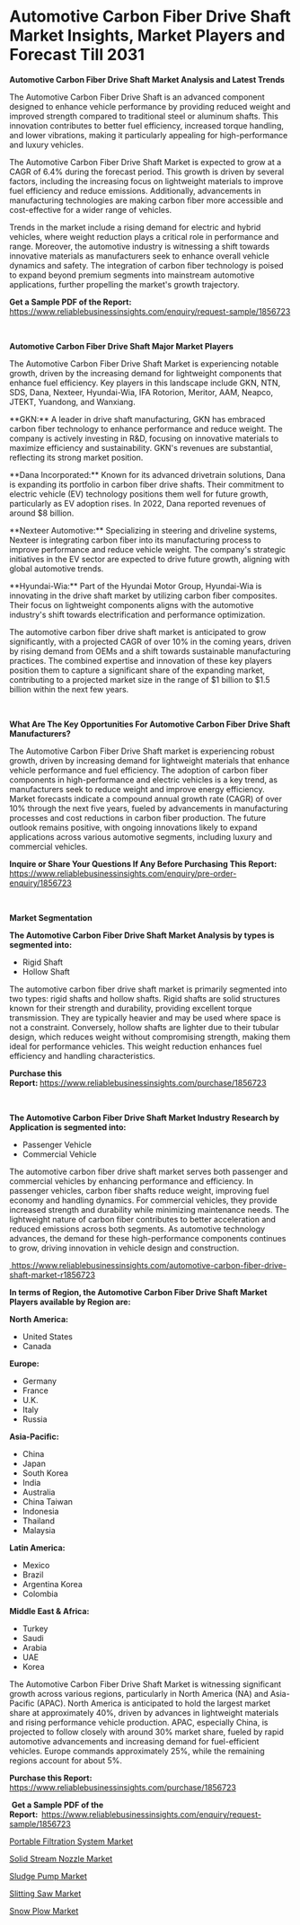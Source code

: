 <p><h1>Automotive Carbon Fiber Drive Shaft Market Insights, Market Players and Forecast Till 2031</h1></p><p><strong>Automotive Carbon Fiber Drive Shaft Market Analysis and Latest Trends</strong></p>
<p><p>The Automotive Carbon Fiber Drive Shaft is an advanced component designed to enhance vehicle performance by providing reduced weight and improved strength compared to traditional steel or aluminum shafts. This innovation contributes to better fuel efficiency, increased torque handling, and lower vibrations, making it particularly appealing for high-performance and luxury vehicles.</p><p>The Automotive Carbon Fiber Drive Shaft Market is expected to grow at a CAGR of 6.4% during the forecast period. This growth is driven by several factors, including the increasing focus on lightweight materials to improve fuel efficiency and reduce emissions. Additionally, advancements in manufacturing technologies are making carbon fiber more accessible and cost-effective for a wider range of vehicles. </p><p>Trends in the market include a rising demand for electric and hybrid vehicles, where weight reduction plays a critical role in performance and range. Moreover, the automotive industry is witnessing a shift towards innovative materials as manufacturers seek to enhance overall vehicle dynamics and safety. The integration of carbon fiber technology is poised to expand beyond premium segments into mainstream automotive applications, further propelling the market's growth trajectory.</p></p>
<p><strong>Get a Sample PDF of the Report:&nbsp;</strong> <a href="https://www.reliablebusinessinsights.com/enquiry/request-sample/1856723?utm_campaign=1686&utm_medium=2&utm_source=Github&utm_content=ia&utm_term=20102024&utm_id=automotive-carbon-fiber-drive-shaft">https://www.reliablebusinessinsights.com/enquiry/request-sample/1856723</a></p>
<p>&nbsp;</p>
<p><strong>Automotive Carbon Fiber Drive Shaft Major Market Players</strong></p>
<p><p>The Automotive Carbon Fiber Drive Shaft Market is experiencing notable growth, driven by the increasing demand for lightweight components that enhance fuel efficiency. Key players in this landscape include GKN, NTN, SDS, Dana, Nexteer, Hyundai-Wia, IFA Rotorion, Meritor, AAM, Neapco, JTEKT, Yuandong, and Wanxiang.</p><p>**GKN:** A leader in drive shaft manufacturing, GKN has embraced carbon fiber technology to enhance performance and reduce weight. The company is actively investing in R&D, focusing on innovative materials to maximize efficiency and sustainability. GKN's revenues are substantial, reflecting its strong market position.</p><p>**Dana Incorporated:** Known for its advanced drivetrain solutions, Dana is expanding its portfolio in carbon fiber drive shafts. Their commitment to electric vehicle (EV) technology positions them well for future growth, particularly as EV adoption rises. In 2022, Dana reported revenues of around $8 billion.</p><p>**Nexteer Automotive:** Specializing in steering and driveline systems, Nexteer is integrating carbon fiber into its manufacturing process to improve performance and reduce vehicle weight. The company's strategic initiatives in the EV sector are expected to drive future growth, aligning with global automotive trends.</p><p>**Hyundai-Wia:** Part of the Hyundai Motor Group, Hyundai-Wia is innovating in the drive shaft market by utilizing carbon fiber composites. Their focus on lightweight components aligns with the automotive industry's shift towards electrification and performance optimization.</p><p>The automotive carbon fiber drive shaft market is anticipated to grow significantly, with a projected CAGR of over 10% in the coming years, driven by rising demand from OEMs and a shift towards sustainable manufacturing practices. The combined expertise and innovation of these key players position them to capture a significant share of the expanding market, contributing to a projected market size in the range of $1 billion to $1.5 billion within the next few years.</p></p>
<p>&nbsp;</p>
<p><strong>What Are The Key Opportunities For Automotive Carbon Fiber Drive Shaft Manufacturers?</strong></p>
<p><p>The Automotive Carbon Fiber Drive Shaft market is experiencing robust growth, driven by increasing demand for lightweight materials that enhance vehicle performance and fuel efficiency. The adoption of carbon fiber components in high-performance and electric vehicles is a key trend, as manufacturers seek to reduce weight and improve energy efficiency. Market forecasts indicate a compound annual growth rate (CAGR) of over 10% through the next five years, fueled by advancements in manufacturing processes and cost reductions in carbon fiber production. The future outlook remains positive, with ongoing innovations likely to expand applications across various automotive segments, including luxury and commercial vehicles.</p></p>
<p><strong>Inquire or Share Your Questions If Any Before Purchasing This Report:</strong> <a href="https://www.reliablebusinessinsights.com/enquiry/pre-order-enquiry/1856723?utm_campaign=1686&utm_medium=2&utm_source=Github&utm_content=ia&utm_term=20102024&utm_id=automotive-carbon-fiber-drive-shaft">https://www.reliablebusinessinsights.com/enquiry/pre-order-enquiry/1856723</a></p>
<p>&nbsp;</p>
<p><strong>Market Segmentation</strong></p>
<p><strong>The Automotive Carbon Fiber Drive Shaft Market Analysis by types is segmented into:</strong></p>
<p><ul><li>Rigid Shaft</li><li>Hollow Shaft</li></ul></p>
<p><p>The automotive carbon fiber drive shaft market is primarily segmented into two types: rigid shafts and hollow shafts. Rigid shafts are solid structures known for their strength and durability, providing excellent torque transmission. They are typically heavier and may be used where space is not a constraint. Conversely, hollow shafts are lighter due to their tubular design, which reduces weight without compromising strength, making them ideal for performance vehicles. This weight reduction enhances fuel efficiency and handling characteristics.</p></p>
<p><strong>Purchase this Report:&nbsp;</strong><a href="https://www.reliablebusinessinsights.com/purchase/1856723?utm_campaign=1686&utm_medium=2&utm_source=Github&utm_content=ia&utm_term=20102024&utm_id=automotive-carbon-fiber-drive-shaft">https://www.reliablebusinessinsights.com/purchase/1856723</a></p>
<p>&nbsp;</p>
<p><strong>The Automotive Carbon Fiber Drive Shaft Market Industry Research by Application is segmented into:</strong></p>
<p><ul><li>Passenger Vehicle</li><li>Commercial Vehicle</li></ul></p>
<p><p>The automotive carbon fiber drive shaft market serves both passenger and commercial vehicles by enhancing performance and efficiency. In passenger vehicles, carbon fiber shafts reduce weight, improving fuel economy and handling dynamics. For commercial vehicles, they provide increased strength and durability while minimizing maintenance needs. The lightweight nature of carbon fiber contributes to better acceleration and reduced emissions across both segments. As automotive technology advances, the demand for these high-performance components continues to grow, driving innovation in vehicle design and construction.</p></p>
<p><a href="https://www.reliablebusinessinsights.com/automotive-carbon-fiber-drive-shaft-market-r1856723?utm_campaign=1686&utm_medium=2&utm_source=Github&utm_content=ia&utm_term=20102024&utm_id=automotive-carbon-fiber-drive-shaft">&nbsp;https://www.reliablebusinessinsights.com/automotive-carbon-fiber-drive-shaft-market-r1856723</a></p>
<p><strong>In terms of Region, the Automotive Carbon Fiber Drive Shaft Market Players available by Region are:</strong></p>
<p>
    <p> <strong> North America: </strong>
        <ul>
            <li>United States</li>
            <li>Canada</li>
        </ul>
        </p> 
    <p> <strong> Europe: </strong>
        <ul>
            <li>Germany</li>
            <li>France</li>
            <li>U.K.</li>
            <li>Italy</li>
            <li>Russia</li>
        </ul>
        </p> 
    <p> <strong> Asia-Pacific: </strong>
        <ul>
            <li>China</li>
            <li>Japan</li>
            <li>South Korea</li>
            <li>India</li>
            <li>Australia</li>
            <li>China Taiwan</li>
            <li>Indonesia</li>
            <li>Thailand</li>
            <li>Malaysia</li>
        </ul>
        </p> 
    <p> <strong> Latin America: </strong>
        <ul>
            <li>Mexico</li>
            <li>Brazil</li>
            <li>Argentina Korea</li>
            <li>Colombia</li>
        </ul>
        </p> 
    <p> <strong> Middle East & Africa: </strong>
        <ul>
            <li>Turkey</li>
            <li>Saudi</li>
            <li>Arabia</li>
            <li>UAE</li>
            <li>Korea</li>
        </ul>
    </p>
    </p>
<p><p>The Automotive Carbon Fiber Drive Shaft Market is witnessing significant growth across various regions, particularly in North America (NA) and Asia-Pacific (APAC). North America is anticipated to hold the largest market share at approximately 40%, driven by advances in lightweight materials and rising performance vehicle production. APAC, especially China, is projected to follow closely with around 30% market share, fueled by rapid automotive advancements and increasing demand for fuel-efficient vehicles. Europe commands approximately 25%, while the remaining regions account for about 5%.</p></p>
<p><strong>Purchase this Report: </strong><a href="https://www.reliablebusinessinsights.com/purchase/1856723?utm_campaign=1686&utm_medium=2&utm_source=Github&utm_content=ia&utm_term=20102024&utm_id=automotive-carbon-fiber-drive-shaft">https://www.reliablebusinessinsights.com/purchase/1856723</a></p>
<p>&nbsp;<strong>Get a Sample PDF of the Report:&nbsp;&nbsp;</strong><a href="https://www.reliablebusinessinsights.com/enquiry/request-sample/1856723?utm_campaign=1686&utm_medium=2&utm_source=Github&utm_content=ia&utm_term=20102024&utm_id=automotive-carbon-fiber-drive-shaft">https://www.reliablebusinessinsights.com/enquiry/request-sample/1856723</a></p>
<p><strong></strong></p>
<p><p><a href="https://www.linkedin.com/pulse/global-portable-filtration-system-market-trends-analysis-b7fge?utm_campaign=1686&utm_medium=2&utm_source=Github&utm_content=ia&utm_term=20102024&utm_id=automotive-carbon-fiber-drive-shaft">Portable Filtration System Market</a></p><p><a href="https://www.linkedin.com/pulse/exploring-solid-stream-nozzle-market-dynamics-revenue-analysis-qpsse?utm_campaign=1686&utm_medium=2&utm_source=Github&utm_content=ia&utm_term=20102024&utm_id=automotive-carbon-fiber-drive-shaft">Solid Stream Nozzle Market</a></p><p><a href="https://www.linkedin.com/pulse/sludge-pump-market-size-share-growth-analysis-type-application-f4a4e?utm_campaign=1686&utm_medium=2&utm_source=Github&utm_content=ia&utm_term=20102024&utm_id=automotive-carbon-fiber-drive-shaft">Sludge Pump Market</a></p><p><a href="https://www.linkedin.com/pulse/in-depth-slitting-saw-market-review-size-share-134cagr-58swe?utm_campaign=1686&utm_medium=2&utm_source=Github&utm_content=ia&utm_term=20102024&utm_id=automotive-carbon-fiber-drive-shaft">Slitting Saw Market</a></p><p><a href="https://www.linkedin.com/pulse/exploring-snow-plow-market-strategic-insights-growth-opportunities-qt0oe?utm_campaign=1686&utm_medium=2&utm_source=Github&utm_content=ia&utm_term=20102024&utm_id=automotive-carbon-fiber-drive-shaft">Snow Plow Market</a></p></p>